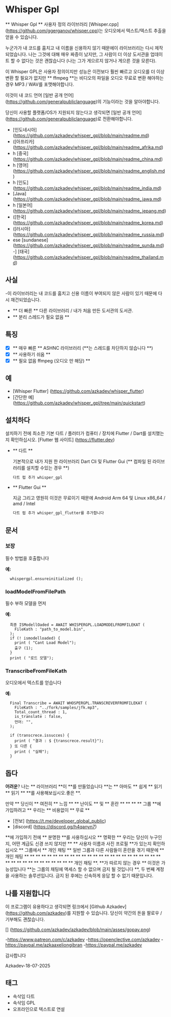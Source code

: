 # Whisper Gpl 

** Whisper Gpl ** 사용자 정의 라이브러리 [Whisper.cpp] (https://github.com/ggerganov/whisper.cpp)는 오디오에서 텍스트/텍스트 추출을 얻을 수 있습니다.

누군가가 내 코드를 훔치고 내 이름을 신용하지 않기 때문에이 라이브러리는 다시 제작되었습니다. 나는 그것에 대해 매우 짜증이 났지만, 그 사람이 더 이상 도서관을 업데이트 할 수 없다는 것은 괜찮습니다 (나는 그가 게으르지 않거나 게으른 것을 모른다).

이 Whisper GPL은 사용자 정의이지만 성능은 이전보다 훨씬 빠르고 오디오를 더 이상 변환 할 필요가 없지만 ** ffmpeg **는 비디오의 파일을 오디오 무료로 변환 해야하는 경우 MP3 / WAV를 포맷해야합니다.

이것이 내 코드 언어 [일반 공개 언어] (https://github.com/generalpubliclanguage)의 기능이라는 것을 알아야합니다.

당신이 사용할 플랫폼/OS가 지원되지 않는다고 생각되면 [일반 공개 언어] (https://github.com/generalpubliclanguage)로 전환해야합니다.

- [인도네시아] (https://github.com/azkadev/whisper_gpl/blob/main/readme.md)
- ([아프리카] (https://github.com/azkadev/whisper_gpl/blob/main/readme_afrika.md)
- h [중국] (https://github.com/azkadev/whisper_gpl/blob/main/readme_china.md)
- h [영어] (https://github.com/azkadev/whisper_gpl/blob/main/readme_english.md)
- h [인도] (https://github.com/azkadev/whisper_gpl/blob/main/readme_india.md)
- [Java] (https://github.com/azkadev/whisper_gpl/blob/main/readme_jawa.md)
- h [일본어] (https://github.com/azkadev/whisper_gpl/blob/main/readme_jepang.md)
- ([한국] (https://github.com/azkadev/whisper_gpl/blob/main/readme_korea.md)
- ([러시아] (https://github.com/azkadev/whisper_gpl/blob/main/readme_russia.md)
- ese [sundanese] (https://github.com/azkadev/whisper_gpl/blob/main/readme_sunda.md)
-] [태국] (https://github.com/azkadev/whisper_gpl/blob/main/readme_thailand.md)

## 사실

-이 라이브러리는 내 코드를 훔치고 신용 이름이 부여되지 않은 사람이 있기 때문에 다시 재건되었습니다.
- ** 더 빠른 ** 다른 라이브러리 / 내가 처음 만든 도서관의 도서관.
- ** 분리 스레드가 필요 없음 **

## 특징

- [x] ** 매우 빠른 ** ASHNC 라이브러리 (**는 스레드를 차단하지 않습니다 **)
- [x] ** 사용하기 쉬움 **
- [x] ** 필요 없음 ffmpeg (오디오 만 해당) **

## 예

- [Whisper Flutter] (https://github.com/azkadev/whisper_flutter)
- [간단한 예] (https://github.com/azkadev/whisper_gpl/tree/main/quickstart)

## 설치하다

설치하기 전에 최소한 기본 다트 / 플러터가 컴퓨터 / 장치에 Flutter / Dart를 설치했는지 확인하십시오. [Flutter 웹 사이트] (https://flutter.dev)

- ** 다트 **
  
  기본적으로 내가 지원 한 라이브러리 Dart Cli 및 Flutter Gui (** 컴파일 된 라이브러리를 설치할 수있는 경우 **)

  ```Bash
  다트 펍 추가 whisper_gpl
  ```

- ** Flutter Gui **
  
  지금 그리고 영원히 이것은 무료이기 때문에 Android Arm 64 및 Linux x86_64 / amd / Intel

  ```Bash
  다트 펍 추가 whisper_gpl_flutter를 추가합니다
  ```

## 문서

### 보장

필수 방법을 호출합니다

**예:**

```다트
  whispergpl.ensureinitialized ();
```


### loadModelFromFilePath

필수 부하 모델을 먼저

**예:**

```다트
  최종 ISModellOaded = AWAIT WHISPERGPL.LOADMODELFROMFILEKAT (
    FileKath : "path_to_model.bin",
  );
  if (! ismodelloaded) {
    print ( "Cant Load Model");
    출구 (1);
  }
  print ( "로드 모델");
```

### TranscribeFromFileKath

오디오에서 텍스트를 얻습니다

**예:**

```다트
  Final Transcribe = AWAIT WHOSPERGPL.TRANSCREVERFROMFILEKAT (
    FileKath : "../fork/samples/jfk.mp3",
    Total_count_thread : 1,
    is_translate : false,
    언어: "",
  );
  
  if (transcrece.issucces) {
    print ( "결과 : $ {transcrece.result}");
  } 또 다른 {
    print ( "실패");
  }
```


## 돕다

**어려운**? 나는 ** 라이브러리 **이 **를 만들었습니다 **는 ** 아마도 ** 쉽게 ** 읽기 ** 읽기 ** **를 사용해보십시오.좋은 **. 

만약 ** 당신이 ** 여전히 ** 느낌 ** ** 난이도 ** 및 ** 혼란 ** ** ** ** 그룹 **에 가입하려고 ** 우리는 ** 비용없이 ** 무료 **

- [전보] (https://t.me/developer_global_public)
- [discord] (https://discord.gg/h4qanyn7)

**에 가입하기 전에 ** 분명한 **를 사용하십시오 ** 명확한 ** 우리는 당신이 누구인지, 어떤 계급도 신경 쓰지 않지만 ** ** 사용자 이름과 사진 프로필 **가 있는지 확인하십시오 ** 그룹에서 ** 개인 채팅 ** 일반 그룹과 다른 사람들이 혼란을 겪기 때문에 ** 개인 채팅 ** ** ** ** ** ** ** ** ** ** ** ** ** ** ** ** ** ** ** ** ** ** ** ** ** ** ** ** ** ** ** ** ** ** ** ** 개인 채팅 **. **가 따르지 않는 경우 ** 이것은 가능성입니다 **는 그룹의 채팅에 액세스 할 수 없으며 금지 될 것입니다 **, 두 번째 계정을 사용하는 솔루션입니다. 금지 된 후에는 신속하게 응답 할 수 없기 때문입니다.

## 나를 지원합니다

이 프로그램이 유용하다고 생각되면 링크에서 [Github Azkadev] (https://github.com/azkadev)를 지원할 수 있습니다. 당신이 약간의 돈을 팔로우 / 기부해도 괜찮습니다.

[] (https://github.com/azkadev/azkadev/blob/main/asses/gopay.png)

-https://www.patreon.com/c/azkadev
-https://openclective.com/azkadev
-https://paypal.me/azkaaxeliongibran
-https://paypal.me/azkadev

감사합니다

Azkadev-18-07-2025

## 태그

- 속삭임 다트
- 속삭임 GPL 
- 오프라인으로 텍스트로 연설